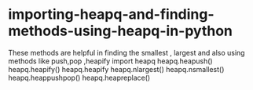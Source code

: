 # importing-heapq-and-finding-methods-using-heapq-in-python
These methods are helpful in finding the smallest , largest and also using methods like  push,pop ,heapify 
import heapq
heapq.heapush()
heapq.heapify()
heapq.heapify
heapq.nlargest()
heapq.nsmallest()
heapq.heappushpop()
heapq.heapreplace()

